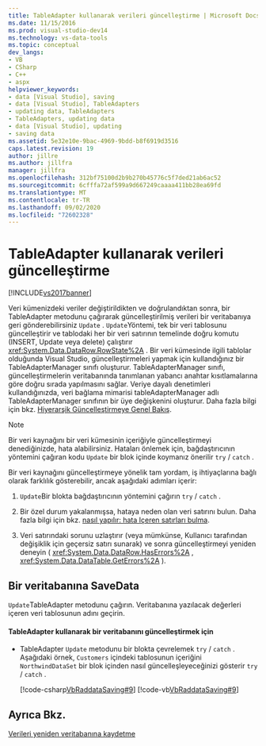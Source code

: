 ```yaml
---
title: TableAdapter kullanarak verileri güncelleştirme | Microsoft Docs
ms.date: 11/15/2016
ms.prod: visual-studio-dev14
ms.technology: vs-data-tools
ms.topic: conceptual
dev_langs:
- VB
- CSharp
- C++
- aspx
helpviewer_keywords:
- data [Visual Studio], saving
- data [Visual Studio], TableAdapters
- updating data, TableAdapters
- TableAdapters, updating data
- data [Visual Studio], updating
- saving data
ms.assetid: 5e32e10e-9bac-4969-9bdd-b8f6919d3516
caps.latest.revision: 19
author: jillre
ms.author: jillfra
manager: jillfra
ms.openlocfilehash: 312bf75100d2b9b270b45776c5f7ded21ab6ac52
ms.sourcegitcommit: 6cfffa72af599a9d667249caaaa411bb28ea69fd
ms.translationtype: MT
ms.contentlocale: tr-TR
ms.lasthandoff: 09/02/2020
ms.locfileid: "72602328"
---
```

# <a name="update-data-by-using-a-tableadapter"></a>TableAdapter kullanarak verileri güncelleştirme
[!INCLUDE[vs2017banner](../includes/vs2017banner.md)]

Veri kümenizdeki veriler değiştirildikten ve doğrulandıktan sonra, bir TableAdapter metodunu çağırarak güncelleştirilmiş verileri bir veritabanıya geri gönderebilirsiniz `Update` . `Update`Yöntemi, tek bir veri tablosunu güncelleştirir ve tablodaki her bir veri satırının temelinde doğru komutu (INSERT, Update veya delete) çalıştırır <xref:System.Data.DataRow.RowState%2A> . Bir veri kümesinde ilgili tablolar olduğunda Visual Studio, güncelleştirmeleri yapmak için kullandığınız bir TableAdapterManager sınıfı oluşturur. TableAdapterManager sınıfı, güncelleştirmelerin veritabanında tanımlanan yabancı anahtar kısıtlamalarına göre doğru sırada yapılmasını sağlar. Veriye dayalı denetimleri kullandığınızda, veri bağlama mimarisi tableAdapterManager adlı TableAdapterManager sınıfının bir üye değişkenini oluşturur. Daha fazla bilgi için bkz. [Hiyerarşik Güncelleştirmeye Genel Bakış](https://msdn.microsoft.com/library/c4f8e8b9-e4a5-4a02-8462-d03d1e8222d6).

> [!NOTE]
> Bir veri kaynağını bir veri kümesinin içeriğiyle güncelleştirmeyi denediğinizde, hata alabilirsiniz. Hataları önlemek için, bağdaştırıcının yöntemini çağıran kodu `Update` bir blok içinde koymanız önerilir `try` / `catch` .

 Bir veri kaynağını güncelleştirmeye yönelik tam yordam, iş ihtiyaçlarına bağlı olarak farklılık gösterebilir, ancak aşağıdaki adımları içerir:

1. `Update`Bir blokta bağdaştırıcının yöntemini çağırın `try` / `catch` .

2. Bir özel durum yakalanmışsa, hataya neden olan veri satırını bulun. Daha fazla bilgi için bkz. [nasıl yapılır: hata Içeren satırları bulma](https://msdn.microsoft.com/library/1fa907c5-fe66-4f29-a253-2b97b900050c).

3. Veri satırındaki sorunu uzlaştırır (veya mümkünse, Kullanıcı tarafından değişiklik için geçersiz satırı sunarak) ve sonra güncelleştirmeyi yeniden deneyin ( <xref:System.Data.DataRow.HasErrors%2A> , <xref:System.Data.DataTable.GetErrors%2A> ).

## <a name="savedata-to-a-database"></a>Bir veritabanına SaveData
 `Update`TableAdapter metodunu çağırın. Veritabanına yazılacak değerleri içeren veri tablosunun adını geçirin.

#### <a name="to-update-a-database-by-using-a-tableadapter"></a>TableAdapter kullanarak bir veritabanını güncelleştirmek için

- TableAdapter `Update` metodunu bir blokta çevrelemek `try` / `catch` . Aşağıdaki örnek, `Customers` içindeki tablosunun içeriğini `NorthwindDataSet` bir blok içinden nasıl güncelleşleyeceğinizi gösterir `try` / `catch` .

     [!code-csharp[VbRaddataSaving#9](../snippets/csharp/VS_Snippets_VBCSharp/VbRaddataSaving/CS/Form3.cs#9)]
     [!code-vb[VbRaddataSaving#9](../snippets/visualbasic/VS_Snippets_VBCSharp/VbRaddataSaving/VB/Form3.vb#9)]

## <a name="see-also"></a>Ayrıca Bkz.
 [Verileri yeniden veritabanına kaydetme](../data-tools/save-data-back-to-the-database.md)
